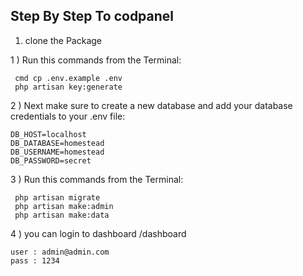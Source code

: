 

##	Step By Step To codpanel



1. clone the Package



1 ) Run this commands from the Terminal:

	 cmd cp .env.example .env
	 php artisan key:generate


2 ) Next make sure to create a new database and add your database credentials to your .env file:

```
DB_HOST=localhost
DB_DATABASE=homestead
DB_USERNAME=homestead
DB_PASSWORD=secret
```


3 ) Run this commands from the Terminal:

	 php artisan migrate
	 php artisan make:admin
	 php artisan make:data

 

4 ) you can login to dashboard  /dashboard

	user : admin@admin.com
	pass : 1234

